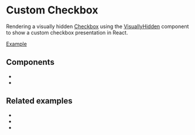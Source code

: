 # Custom Checkbox

<p data-description>
  Rendering a visually hidden <a href="/components/checkbox">Checkbox</a> using the <a href="/components/visually-hidden">VisuallyHidden</a> component to show a custom checkbox presentation in React.
</p>

<a href="./index.tsx" data-playground>Example</a>

## Components

<div data-cards="components">

- [](/components/checkbox)
- [](/components/visually-hidden)

</div>

## Related examples

<div data-cards="examples">

- [](/examples/checkbox-as-button)
- [](/examples/checkbox-group)
- [](/examples/menu-item-checkbox)

</div>
